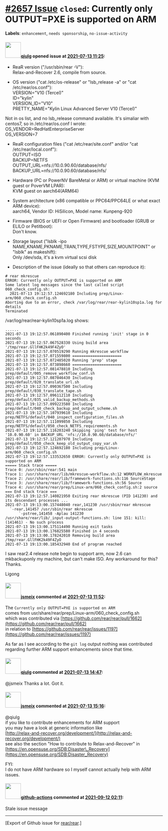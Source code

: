 [\#2657 Issue](https://github.com/rear/rear/issues/2657) `closed`: Currently only OUTPUT=PXE is supported on ARM
================================================================================================================

**Labels**: `enhancement`, `needs sponsorship`, `no-issue-activity`

#### <img src="https://avatars.githubusercontent.com/u/29622793?v=4" width="50">[qiulg](https://github.com/qiulg) opened issue at [2021-07-13 11:25](https://github.com/rear/rear/issues/2657):

-   ReaR version ("/usr/sbin/rear -V"):  
    Relax-and-Recover 2.6, compile from source.

-   OS version ("cat /etc/os-release" or "lsb\_release -a" or "cat
    /etc/rear/os.conf"):  
    VERSION="V10 (Tercel)"  
    ID="kylin"  
    VERSION\_ID="V10"  
    PRETTY\_NAME="Kylin Linux Advanced Server V10 (Tercel)"

Not in os list, and no lsb\_release command available. It's simaliar
with centos7, so in /etc/rear/os.conf I wrote:  
OS\_VENDOR=RedHatEnterpriseServer  
OS\_VERSION=7

-   ReaR configuration files ("cat /etc/rear/site.conf" and/or "cat
    /etc/rear/local.conf"):  
    OUTPUT=ISO  
    BACKUP=NETFS  
    OUTPUT\_URL=nfs://10.0.90.60/database/nfs/  
    BACKUP\_URL=nfs://10.0.90.60/database/nfs/

-   Hardware (PC or PowerNV BareMetal or ARM) or virtual machine (KVM
    guest or PoverVM LPAR):  
    KVM guest on aarch64(ARM64)

-   System architecture (x86 compatible or PPC64/PPC64LE or what exact
    ARM device):  
    aarch64, Vendor ID: HiSilicon, Model name: Kunpeng-920

-   Firmware (BIOS or UEFI or Open Firmware) and bootloader (GRUB or
    ELILO or Petitboot):  
    Don't know.

-   Storage layout ("lsblk -ipo
    NAME,KNAME,PKNAME,TRAN,TYPE,FSTYPE,SIZE,MOUNTPOINT" or "lsblk" as
    makeshift):  
    Only /dev/sda, it's a kvm virtual scsi disk

-   Description of the issue (ideally so that others can reproduce it):

<!-- -->

    # rear mkrescue
    ERROR: Currently only OUTPUT=PXE is supported on ARM
    Some latest log messages since the last called script 060_check_config.sh:
      2021-07-13 19:12:57.124692180 Including prep/Linux-arm/060_check_config.sh
    Aborting due to an error, check /var/log/rear/rear-kylin10sp1a.log for details
    Terminated

/var/log/rear/rear-kylin10sp1a.log shows:

    ......
    2021-07-13 19:12:57.061890400 Finished running 'init' stage in 0 seconds
    2021-07-13 19:12:57.067528330 Using build area '/tmp/rear.GllFHK2k49F4ZyO'
    2021-07-13 19:12:57.070519290 Running mkrescue workflow
    2021-07-13 19:12:57.071559800 ======================
    2021-07-13 19:12:57.072485020 Running 'prep' stage
    2021-07-13 19:12:57.073898660 ======================
    2021-07-13 19:12:57.081478810 Including prep/default/005_remove_workflow_conf.sh
    2021-07-13 19:12:57.087046430 Including prep/default/020_translate_url.sh
    2021-07-13 19:12:57.090367500 Including prep/default/030_translate_tape.sh
    2021-07-13 19:12:57.096112110 Including prep/default/035_valid_backup_methods.sh
    2021-07-13 19:12:57.099223580 Including prep/default/040_check_backup_and_output_scheme.sh
    2021-07-13 19:12:57.107939610 Including prep/NETFS/default/040_inspect_configuration_files.sh
    2021-07-13 19:12:57.111099850 Including prep/NETFS/default/050_check_NETFS_requirements.sh
    2021-07-13 19:12:57.116203240 Skipping 'ping' test for host '10.0.90.60' in BACKUP_URL 'nfs://10.0.90.60/database/nfs/'
    2021-07-13 19:12:57.121207970 Including prep/default/050_check_keep_old_output_copy_var.sh
    2021-07-13 19:12:57.124692180 Including prep/Linux-arm/060_check_config.sh
    2021-07-13 19:12:57.133532650 ERROR: Currently only OUTPUT=PXE is supported on ARM
    ===== Stack trace =====
    Trace 0: /usr/sbin/rear:541 main
    Trace 1: /usr/share/rear/lib/mkrescue-workflow.sh:12 WORKFLOW_mkrescue
    Trace 2: /usr/share/rear/lib/framework-functions.sh:116 SourceStage
    Trace 3: /usr/share/rear/lib/framework-functions.sh:56 Source
    Trace 4: /usr/share/rear/prep/Linux-arm/060_check_config.sh:2 source
    === End stack trace ===
    2021-07-13 19:12:57.140821950 Exiting rear mkrescue (PID 141230) and its descendant processes ...
    2021-07-13 19:13:00.157448040 rear,141230 /usr/sbin/rear mkrescue
      `-rear,141457 /usr/sbin/rear mkrescue
          `-pstree,141458 -Aplau 141230
    /usr/share/rear/lib/_input-output-functions.sh: line 151: kill: (141461) - No such process
    2021-07-13 19:13:00.175114490 Running exit tasks
    2021-07-13 19:13:00.176825580 Finished in 4 seconds
    2021-07-13 19:13:00.178242010 Removing build area /tmp/rear.GllFHK2k49F4ZyO
    2021-07-13 19:13:00.185432940 End of program reached

I saw rear2.4 release note begin to support arm, now 2.6 can
mkbackuponly my machine, but can't make ISO. Any workaround for this?
Thanks.

Ligong

#### <img src="https://avatars.githubusercontent.com/u/1788608?u=925fc54e2ce01551392622446ece427f51e2f0ce&v=4" width="50">[jsmeix](https://github.com/jsmeix) commented at [2021-07-13 11:52](https://github.com/rear/rear/issues/2657#issuecomment-879022315):

The `Currently only OUTPUT=PXE is supported on ARM`  
comes from usr/share/rear/prep/Linux-arm/060\_check\_config.sh  
which was contributed via
[https://github.com/rear/rear/pull/1662](https://github.com/rear/rear/pull/1662)  
in relation to
[https://github.com/rear/rear/issues/1197](https://github.com/rear/rear/issues/1197)

As far as I see according to the `git log` output nothing was
contributed  
regarding further ARM support enhancements since that time.

#### <img src="https://avatars.githubusercontent.com/u/29622793?v=4" width="50">[qiulg](https://github.com/qiulg) commented at [2021-07-13 14:47](https://github.com/rear/rear/issues/2657#issuecomment-879152696):

@jsmeix Thanks a lot. Got it.

#### <img src="https://avatars.githubusercontent.com/u/1788608?u=925fc54e2ce01551392622446ece427f51e2f0ce&v=4" width="50">[jsmeix](https://github.com/jsmeix) commented at [2021-07-13 15:16](https://github.com/rear/rear/issues/2657#issuecomment-879177720):

@qiulg  
if you like to contribute enhancements for ARM support  
you may have a look at generic information like  
[http://relax-and-recover.org/development/](http://relax-and-recover.org/development/)  
see also the section "How to contribute to Relax-and-Recover" in  
[https://en.opensuse.org/SDB:Disaster\_Recovery](https://en.opensuse.org/SDB:Disaster_Recovery)

FYI:  
I do not have ARM hardware so I myself cannot actually help with ARM
issues.

#### <img src="https://avatars.githubusercontent.com/in/15368?v=4" width="50">[github-actions](https://github.com/apps/github-actions) commented at [2021-09-12 02:11](https://github.com/rear/rear/issues/2657#issuecomment-917535074):

Stale issue message

------------------------------------------------------------------------

\[Export of Github issue for
[rear/rear](https://github.com/rear/rear).\]
